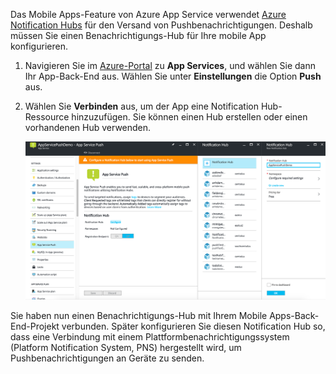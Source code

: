Das Mobile Apps-Feature von Azure App Service verwendet [Azure Notification Hubs] für den Versand von Pushbenachrichtigungen. Deshalb müssen Sie einen Benachrichtigungs-Hub für Ihre mobile App konfigurieren.

1. Navigieren Sie im [Azure-Portal] zu **App Services**, und wählen Sie dann Ihr App-Back-End aus. Wählen Sie unter **Einstellungen** die Option **Push** aus.
2. Wählen Sie **Verbinden** aus, um der App eine Notification Hub-Ressource hinzuzufügen. Sie können einen Hub erstellen oder einen vorhandenen Hub verwenden.

    ![Konfigurieren eines Hubs](./media/app-service-mobile-create-notification-hub/configure-hub-flow.png)

Sie haben nun einen Benachrichtigungs-Hub mit Ihrem Mobile Apps-Back-End-Projekt verbunden. Später konfigurieren Sie diesen Notification Hub so, dass eine Verbindung mit einem Plattformbenachrichtigungssystem (Platform Notification System, PNS) hergestellt wird, um Pushbenachrichtigungen an Geräte zu senden.

[Azure-Portal]: https://portal.azure.com/
[Azure Notification Hubs]: https://azure.microsoft.com/documentation/articles/notification-hubs-push-notification-overview/
